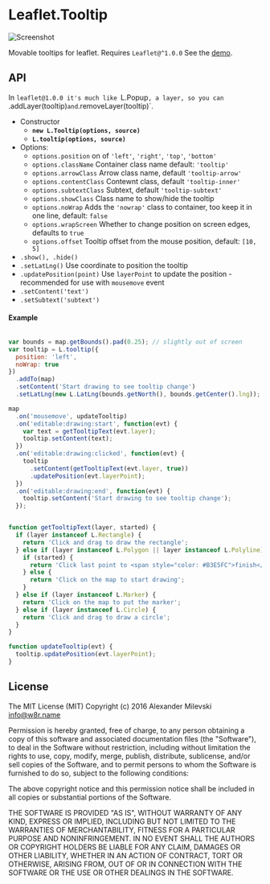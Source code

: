# Leaflet.Tooltip

![Screenshot](https://cloud.githubusercontent.com/assets/26884/14630775/04523c10-0610-11e6-8c40-1938b021d166.png)

Movable tooltips for leaflet. Requires `Leaflet@^1.0.0`
See the [demo](https://w8r.github.io/Leaflet.Tooltip/example/).

## API

In `leaflet@1.0.0 it's much like `L.Popup`, a layer, so you can `.addLayer(tooltip)` and `.removeLayer(tooltip)`.

* Constructor
  * **`new L.Tooltip(options, source)`**
  * **`L.tooltip(options, source)`**
* Options:
  * `options.position` on of `'left'`, `'right'`, `'top'`, `'bottom'`
  * `options.className` Container class name default: `'tooltip'`
  * `options.arrowClass` Arrow class name, default `'tooltip-arrow'`
  * `options.contentClass` Contewnt class, default `'tooltip-inner'`
  * `options.subtextClass` Subtext, default `'tooltip-subtext'`
  * `options.showClass` Class name to show/hide the tooltip
  * `options.noWrap` Adds the `'nowrap'` class to container, too keep it in one line, default: `false`
  * `options.wrapScreen` Whether to change position on screen edges, defaults to `true`
  * `options.offset` Tooltip offset from the mouse position, default: `[10, 5]`
* `.show(), .hide()`
* `.setLatLng()` Use coordinate to position the tooltip
* `.updatePosition(point)` Use `layerPoint` to update the position - recommended for use with `mousemove` event
* `.setContent('text')`
* `.setSubtext('subtext')`


#### Example

```js

var bounds = map.getBounds().pad(0.25); // slightly out of screen
var tooltip = L.tooltip({
  position: 'left',
  noWrap: true
})
  .addTo(map)
  .setContent('Start drawing to see tooltip change')
  .setLatLng(new L.LatLng(bounds.getNorth(), bounds.getCenter().lng));

map
  .on('mousemove', updateTooltip)
  .on('editable:drawing:start', function(evt) {
    var text = getTooltipText(evt.layer);
    tooltip.setContent(text);
  })
  .on('editable:drawing:clicked', function(evt) {
    tooltip
      .setContent(getTooltipText(evt.layer, true))
      .updatePosition(evt.layerPoint);
  })
  .on('editable:drawing:end', function(evt) {
    tooltip.setContent('Start drawing to see tooltip change');
  });


function getTooltipText(layer, started) {
  if (layer instanceof L.Rectangle) {
    return 'Click and drag to draw the rectangle';
  } else if (layer instanceof L.Polygon || layer instanceof L.Polyline) {
    if (started) {
      return 'Click last point to <span style="color: #B3E5FC">finish</span> drawing';
    } else {
      return 'Click on the map to start drawing';
    }
  } else if (layer instanceof L.Marker) {
    return 'Click on the map to put the marker';
  } else if (layer instanceof L.Circle) {
    return 'Click and drag to draw a circle';
  }
}

function updateTooltip(evt) {
  tooltip.updatePosition(evt.layerPoint);
}
```

## License

The MIT License (MIT)
Copyright (c) 2016 Alexander Milevski <info@w8r.name>

Permission is hereby granted, free of charge, to any person obtaining a copy of this software and associated documentation files (the "Software"), to deal in the Software without restriction, including without limitation the rights to use, copy, modify, merge, publish, distribute, sublicense, and/or sell copies of the Software, and to permit persons to whom the Software is furnished to do so, subject to the following conditions:

The above copyright notice and this permission notice shall be included in all copies or substantial portions of the Software.

THE SOFTWARE IS PROVIDED "AS IS", WITHOUT WARRANTY OF ANY KIND, EXPRESS OR IMPLIED, INCLUDING BUT NOT LIMITED TO THE WARRANTIES OF MERCHANTABILITY, FITNESS FOR A PARTICULAR PURPOSE AND NONINFRINGEMENT. IN NO EVENT SHALL THE AUTHORS OR COPYRIGHT HOLDERS BE LIABLE FOR ANY CLAIM, DAMAGES OR OTHER LIABILITY, WHETHER IN AN ACTION OF CONTRACT, TORT OR OTHERWISE, ARISING FROM, OUT OF OR IN CONNECTION WITH THE SOFTWARE OR THE USE OR OTHER DEALINGS IN THE SOFTWARE.

